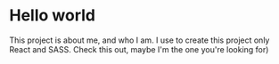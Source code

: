 # Hello world

This project is about me, and who I am. I use to create this project only React and SASS. Check this out, maybe I'm the one you're looking for)
